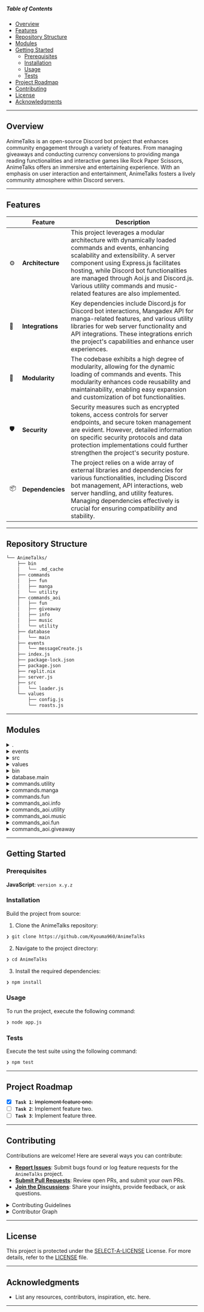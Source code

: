 #####  Table of Contents

- [ Overview](#overview)
- [ Features](#features)
- [ Repository Structure](#repository-structure)
- [ Modules](#modules)
- [ Getting Started](#getting-started)
    - [ Prerequisites](#prerequisites)
    - [ Installation](#installation)
    - [ Usage](#usage)
    - [ Tests](#tests)
- [ Project Roadmap](#project-roadmap)
- [ Contributing](#contributing)
- [ License](#license)
- [ Acknowledgments](#acknowledgments)

---

##  Overview

AnimeTalks is an open-source Discord bot project that enhances community engagement through a variety of features. From managing giveaways and conducting currency conversions to providing manga reading functionalities and interactive games like Rock Paper Scissors, AnimeTalks offers an immersive and entertaining experience. With an emphasis on user interaction and entertainment, AnimeTalks fosters a lively community atmosphere within Discord servers.

---

##  Features

|    |   Feature         | Description |
|----|-------------------|---------------------------------------------------------------|
| ⚙️  | **Architecture**  | This project leverages a modular architecture with dynamically loaded commands and events, enhancing scalability and extensibility. A server component using Express.js facilitates hosting, while Discord bot functionalities are managed through Aoi.js and Discord.js. Various utility commands and music-related features are also implemented. |
| 🔌 | **Integrations**  | Key dependencies include Discord.js for Discord bot interactions, Mangadex API for manga-related features, and various utility libraries for web server functionality and API integrations. These integrations enrich the project's capabilities and enhance user experiences. |
| 🧩 | **Modularity**    | The codebase exhibits a high degree of modularity, allowing for the dynamic loading of commands and events. This modularity enhances code reusability and maintainability, enabling easy expansion and customization of bot functionalities. |
| 🛡️ | **Security**      | Security measures such as encrypted tokens, access controls for server endpoints, and secure token management are evident. However, detailed information on specific security protocols and data protection implementations could further strengthen the project's security posture. |
| 📦 | **Dependencies**  | The project relies on a wide array of external libraries and dependencies for various functionalities, including Discord bot management, API interactions, web server handling, and utility features. Managing dependencies effectively is crucial for ensuring compatibility and stability. |

---

##  Repository Structure

```sh
└── AnimeTalks/
    ├── bin
    │   └── .md_cache
    ├── commands
    │   ├── fun
    │   ├── manga
    │   └── utility
    ├── commands_aoi
    │   ├── fun
    │   ├── giveaway
    │   ├── info
    │   ├── music
    │   └── utility
    ├── database
    │   └── main
    ├── events
    │   └── messageCreate.js
    ├── index.js
    ├── package-lock.json
    ├── package.json
    ├── replit.nix
    ├── server.js
    ├── src
    │   └── loader.js
    └── values
        ├── config.js
        └── roasts.js
```

---

##  Modules

<details closed><summary>.</summary>

| File | Summary |
| --- | --- |
| [package.json](https://github.com/Kyouma960/AnimeTalks/blob/main/package.json) | Sets up dependencies and startup script for the AnimeTalks Discord bot in the main repository, managing various API integrations and server functionalities. |
| [index.js](https://github.com/Kyouma960/AnimeTalks/blob/main/index.js) | Instantiates Discord bot using Aoi.js and Discord.js.-Sets custom variables and sets up Lavalink music player.-Loads and manages bot commands dynamically.-Handles bot ready events and logs.-Initiates web server and logs in using an encrypted token. |
| [package-lock.json](https://github.com/Kyouma960/AnimeTalks/blob/main/package-lock.json) | This code file, located in the `commands_aoi/giveaway` directory of the AnimeTalks repository, contributes essential functionality to the Discord bots architecture. It enables the bot to efficiently manage and conduct giveaway events within Discord servers. The code implements features crucial for creating, monitoring, and concluding giveaway activities, enhancing user engagement and community interaction within Discord. |
| [replit.nix](https://github.com/Kyouma960/AnimeTalks/blob/main/replit.nix) | Specifies Node.js and Typescript language server dependencies for the project setup. |
| [server.js](https://github.com/Kyouma960/AnimeTalks/blob/main/server.js) | Facilitates server hosting with an Express.js instance. Responds to root endpoint requests with a custom HTML message using Google Fonts styling. Enables server to stay active on port 3000. |

</details>

<details closed><summary>events</summary>

| File | Summary |
| --- | --- |
| [messageCreate.js](https://github.com/Kyouma960/AnimeTalks/blob/main/events/messageCreate.js) | Routes incoming messages to respective commands based on prefixes defined in configuration, leveraging Discord.js functionalities and command aliases for scalability. Enhances command execution efficiency in the AnimeTalks bot system. |

</details>

<details closed><summary>src</summary>

| File | Summary |
| --- | --- |
| [loader.js](https://github.com/Kyouma960/AnimeTalks/blob/main/src/loader.js) | Loads events and commands dynamically from designated directories in the repository structure. Initiates event listeners and populates a command collection using the Discord.js library. Supports extensibility and modularity for managing bot functionality efficiently. |

</details>

<details closed><summary>values</summary>

| File | Summary |
| --- | --- |
| [config.js](https://github.com/Kyouma960/AnimeTalks/blob/main/values/config.js) | Manages application settings and authentication credentials. Establishes prefixes for commands and holds token information. Essential for configuring and securing the anime chatbots functionality. |
| [roasts.js](https://github.com/Kyouma960/AnimeTalks/blob/main/values/roasts.js) | Provides a collection of humorous roasts to enhance user engagement and entertainment value within the AnimeTalks Discord bot, fostering a lively and interactive community atmosphere. |

</details>

<details closed><summary>bin</summary>

| File | Summary |
| --- | --- |
| [.md_cache](https://github.com/Kyouma960/AnimeTalks/blob/main/bin/.md_cache) | Stores encrypted session and refresh tokens for user Kyouma960. This cache file is crucial for maintaining user authentication and enabling seamless interactions with the application. |

</details>

<details closed><summary>database.main</summary>

| File | Summary |
| --- | --- |
| [main_scheme_1.sql](https://github.com/Kyouma960/AnimeTalks/blob/main/database/main/main_scheme_1.sql) | Defines primary database schema for AnimeTalks, facilitating structured data storage and retrieval. Establishes essential tables and relationships for efficient data management. Influences backend logic execution and interaction with user input across the repository. |

</details>

<details closed><summary>commands.utility</summary>

| File | Summary |
| --- | --- |
| [dictionary.js](https://github.com/Kyouma960/AnimeTalks/blob/main/commands/utility/dictionary.js) | Retrieves dictionary definitions for specified words using an external API. Parses the response and sends the definition back to the Discord channel. Integrated into the repositorys utility commands section. |
| [facts.js](https://github.com/Kyouma960/AnimeTalks/blob/main/commands/utility/facts.js) | Generates random facts or roasts based on API responses and probability, enhancing Discord bot utility within the commands/utility section of the AnimeTalks repository architecture. |
| [convert.js](https://github.com/Kyouma960/AnimeTalks/blob/main/commands/utility/convert.js) | Enables currency conversion within the Discord bot using an external API. Parses user input to extract amount, source currency, and target currency. Handles API request and response to provide converted currency value back to the user. |

</details>

<details closed><summary>commands.manga</summary>

| File | Summary |
| --- | --- |
| [read.js](https://github.com/Kyouma960/AnimeTalks/blob/main/commands/manga/read.js) | Enables reading manga with navigation buttons in Discord. Retrieves manga chapters from Mangadex API based on user input, displaying them with back, forward, and close buttons for a seamless reading experience. |
| [search.js](https://github.com/Kyouma960/AnimeTalks/blob/main/commands/manga/search.js) | Implements manga search functionality with interactive navigation for manga chapters. Parses user input, fetches manga data, and dynamically displays chapter pages. Enables users to browse and read manga seamlessly within the Discord environment. |

</details>

<details closed><summary>commands.fun</summary>

| File | Summary |
| --- | --- |
| [checkiq.js](https://github.com/Kyouma960/AnimeTalks/blob/main/commands/fun/checkiq.js) | Implements IQ checking logic based on Discord user IDs. Handles special cases and generates a random IQ score with accompanying messages. Helps engage users in fun interactions within the AnimeTalks Discord bot. |

</details>

<details closed><summary>commands_aoi.info</summary>

| File | Summary |
| --- | --- |
| [discord.js](https://github.com/Kyouma960/AnimeTalks/blob/main/commands_aoi/info/discord.js) | Provides Discord link for discord command in AnimeTalks Discord bot. Centralizes invite link management for easy modification. Enhances user experience by simplifying access to the community. |
| [yt.js](https://github.com/Kyouma960/AnimeTalks/blob/main/commands_aoi/info/yt.js) | Enables accessing YouTube channel link with ease through the command youtube or shortcut yt. Located in the info category of commands_aoi, vital for providing users with direct access to the designated YouTube channel within the AnimeTalks repository architecture. |
| [ping.js](https://github.com/Kyouma960/AnimeTalks/blob/main/commands_aoi/info/ping.js) | Enables fetching ping response message in the AnimeTalks repositorys commands_aoi/info section to enhance bot functionality. |
| [fb.js](https://github.com/Kyouma960/AnimeTalks/blob/main/commands_aoi/info/fb.js) | Provides a command to access the Facebook page link for AnimeTalks. |
| [sendnudes.js](https://github.com/Kyouma960/AnimeTalks/blob/main/commands_aoi/info/sendnudes.js) | Generates a command to send amusing content within the Discord server. Promotes server engagement by enticing users with humor. |

</details>

<details closed><summary>commands_aoi.utility</summary>

| File | Summary |
| --- | --- |
| [help.js](https://github.com/Kyouma960/AnimeTalks/blob/main/commands_aoi/utility/help.js) | Provides a command help for utility functions in AnimeTalks, offering self-assistance without additional details. |

</details>

<details closed><summary>commands_aoi.music</summary>

| File | Summary |
| --- | --- |
| [volume.js](https://github.com/Kyouma960/AnimeTalks/blob/main/commands_aoi/music/volume.js) | Implements volume control feature for music commands in commands_aoi. Updates volume using precise calculations based on user input. Displays informative feedback to the user, ensuring a seamless music listening experience. |
| [queue.js](https://github.com/Kyouma960/AnimeTalks/blob/main/commands_aoi/music/queue.js) | Defines a command that displays the servers music queue with user and song details, ensuring permission checks, cooldown management, and dynamic page navigation. Cleverly handles missing queue or player info gracefully. |
| [lyrics.js](https://github.com/Kyouma960/AnimeTalks/blob/main/commands_aoi/music/lyrics.js) | Retrieves song lyrics using an external API based on user input. Features include fetching lyrics, author information, and showing a thumbnail. This command enhances the music-related functionality in the projects command module. |
| [now_playing.js](https://github.com/Kyouma960/AnimeTalks/blob/main/commands_aoi/music/now_playing.js) | Provides detailed track information like title, duration, volume, and current playback position. Displays track thumbnail and author. Facilitates an immersive music listening experience. |
| [skip.js](https://github.com/Kyouma960/AnimeTalks/blob/main/commands_aoi/music/skip.js) | Implements skip functionality for music in AnimeTalks Discord bot. It enables skipping tracks in the servers music queue with validation checks for voice channel, queue length, and permissions, enhancing user interaction and experience. |
| [play.js](https://github.com/Kyouma960/AnimeTalks/blob/main/commands_aoi/music/play.js) | Implements a play command for music playback, enriching the Discord bot with the ability to add and play songs from a queue. Enhances user experience by providing real-time updates and detailed song information. |

</details>

<details closed><summary>commands_aoi.fun</summary>

| File | Summary |
| --- | --- |
| [rps.js](https://github.com/Kyouma960/AnimeTalks/blob/main/commands_aoi/fun/rps.js) | Implements Rock Paper Scissors game with reaction collector and interactive gameplay. Handles user choices and outcomes elegantly within the Discord bots fun' category, contributing interactive entertainment to the project's feature set. |
| [quotes.js](https://github.com/Kyouma960/AnimeTalks/blob/main/commands_aoi/fun/quotes.js) | Generates random quotes with authors using a third-party API. Categorized under Fun commands within the AnimeTalks repository, enhancing user experience through engaging and inspirational content. |
| [roastping.js](https://github.com/Kyouma960/AnimeTalks/blob/main/commands_aoi/fun/roastping.js) | Generates random roasts from predefined list for humorous user interactions within AnimeTalks Discord bots Fun module. Enhances engagement by sending witty insult messages to users upon command execution. |

</details>

<details closed><summary>commands_aoi.giveaway</summary>

| File | Summary |
| --- | --- |
| [gw.js](https://github.com/Kyouma960/AnimeTalks/blob/main/commands_aoi/giveaway/gw.js) | Implements a Discord bot giveaway command. Announces winners, ends giveaways, and handles participant selection. |
| [gstart.js](https://github.com/Kyouma960/AnimeTalks/blob/main/commands_aoi/giveaway/gstart.js) | Enables starting a giveaway with host, prize, and winner details. Validates time, winner format, and permissions. Generates an embed to initiate the giveaway, requiring a specified time, winner count, and prize. |
| [greroll.js](https://github.com/Kyouma960/AnimeTalks/blob/main/commands_aoi/giveaway/greroll.js) | Manages rerolling giveaways with new winners based on reactions, updating prize details, and notifying participants. Ensures staff permission, valid message ID, and giveaway completion. |
| [gend.js](https://github.com/Kyouma960/AnimeTalks/blob/main/commands_aoi/giveaway/gend.js) | Manages the end of a giveaway, announces winners, and handles edge cases. Automatically selects winners and notifies participants based on reactions. Requires staff permissions to function properly and avoids announcing winners if the giveaway has already ended. |

</details>

---

##  Getting Started

###  Prerequisites

**JavaScript**: `version x.y.z`

###  Installation

Build the project from source:

1. Clone the AnimeTalks repository:
```sh
❯ git clone https://github.com/Kyouma960/AnimeTalks
```

2. Navigate to the project directory:
```sh
❯ cd AnimeTalks
```

3. Install the required dependencies:
```sh
❯ npm install
```

###  Usage

To run the project, execute the following command:

```sh
❯ node app.js
```

###  Tests

Execute the test suite using the following command:

```sh
❯ npm test
```

---

##  Project Roadmap

- [X] **`Task 1`**: <strike>Implement feature one.</strike>
- [ ] **`Task 2`**: Implement feature two.
- [ ] **`Task 3`**: Implement feature three.

---

##  Contributing

Contributions are welcome! Here are several ways you can contribute:

- **[Report Issues](https://github.com/Kyouma960/AnimeTalks/issues)**: Submit bugs found or log feature requests for the `AnimeTalks` project.
- **[Submit Pull Requests](https://github.com/Kyouma960/AnimeTalks/blob/main/CONTRIBUTING.md)**: Review open PRs, and submit your own PRs.
- **[Join the Discussions](https://github.com/Kyouma960/AnimeTalks/discussions)**: Share your insights, provide feedback, or ask questions.

<details closed>
<summary>Contributing Guidelines</summary>

1. **Fork the Repository**: Start by forking the project repository to your github account.
2. **Clone Locally**: Clone the forked repository to your local machine using a git client.
   ```sh
   git clone https://github.com/Kyouma960/AnimeTalks
   ```
3. **Create a New Branch**: Always work on a new branch, giving it a descriptive name.
   ```sh
   git checkout -b new-feature-x
   ```
4. **Make Your Changes**: Develop and test your changes locally.
5. **Commit Your Changes**: Commit with a clear message describing your updates.
   ```sh
   git commit -m 'Implemented new feature x.'
   ```
6. **Push to github**: Push the changes to your forked repository.
   ```sh
   git push origin new-feature-x
   ```
7. **Submit a Pull Request**: Create a PR against the original project repository. Clearly describe the changes and their motivations.
8. **Review**: Once your PR is reviewed and approved, it will be merged into the main branch. Congratulations on your contribution!
</details>

<details closed>
<summary>Contributor Graph</summary>
<br>
<p align="left">
   <a href="https://github.com{/Kyouma960/AnimeTalks/}graphs/contributors">
      <img src="https://contrib.rocks/image?repo=Kyouma960/AnimeTalks">
   </a>
</p>
</details>

---

##  License

This project is protected under the [SELECT-A-LICENSE](https://choosealicense.com/licenses) License. For more details, refer to the [LICENSE](https://choosealicense.com/licenses/) file.

---

##  Acknowledgments

- List any resources, contributors, inspiration, etc. here.

---
